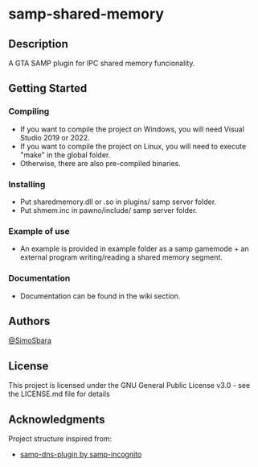 # samp-shared-memory


## Description

A GTA SAMP plugin for IPC shared memory funcionality.

## Getting Started

### Compiling

* If you want to compile the project on Windows, you will need Visual Studio 2019 or 2022.
* If you want to compile the project on Linux, you will need to execute "make" in the global folder.
* Otherwise, there are also pre-compiled binaries.

### Installing

* Put sharedmemory.dll or .so in plugins/ samp server folder.
* Put shmem.inc in pawno/include/ samp server folder.

### Example of use

* An example is provided in example folder as a samp gamemode + an external program writing/reading a shared memory segment.

### Documentation
* Documentation can be found in the wiki section.

## Authors

[@SimoSbara](https://github.com/SimoSbara)

## License

This project is licensed under the GNU General Public License v3.0 - see the LICENSE.md file for details

## Acknowledgments

Project structure inspired from:
* [samp-dns-plugin by samp-incognito](https://github.com/samp-incognito/samp-dns-plugin)
